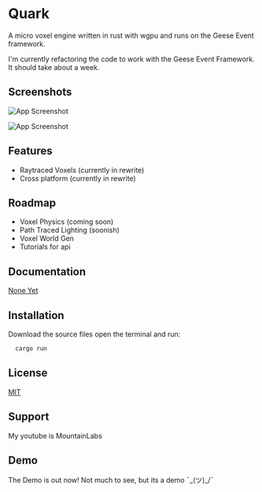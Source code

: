 
# Quark

A micro voxel engine written in rust with wgpu and runs on the Geese Event framework.

I'm currently refactoring the code to work with the Geese Event Framework.
It should take about a week.

## Screenshots

![App Screenshot](https://github.com/MountainLabsYT/Quark/blob/main/Screenshot%202024-09-14%20120502.png)

![App Screenshot](https://github.com/user-attachments/assets/c019a9d6-795e-4cc2-a181-81d4e9a6526f)

## Features

- Raytraced Voxels (currently in rewrite)
- Cross platform (currently in rewrite)


## Roadmap

- Voxel Physics (coming soon)
- Path Traced Lighting (soonish)
- Voxel World Gen 
- Tutorials for api

## Documentation

[None Yet](https://Cool_url.com)


## Installation

Download the source files open the terminal and run:

```bash
  cargo run
```
    
## License

[MIT](https://choosealicense.com/licenses/mit/)


## Support

My youtube is MountainLabs


## Demo

The Demo is out now! Not much to see, but its a demo ¯\_(ツ)_/¯

